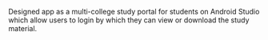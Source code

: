 Designed app as a multi-college study portal for students on Android Studio which allow users to login by which they can view or download the study material.
